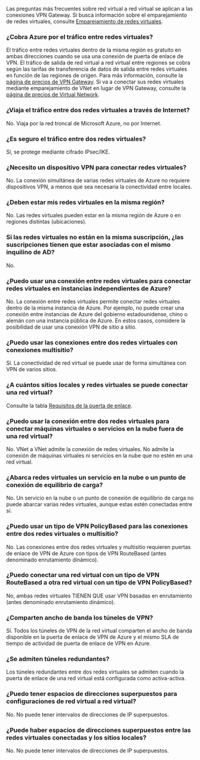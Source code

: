 Las preguntas más frecuentes sobre red virtual a red virtual se aplican a las conexiones VPN Gateway. Si busca información sobre el emparejamiento de redes virtuales, consulte [Emparejamiento de redes virtuales](../articles/virtual-network/virtual-network-peering-overview.md).

### <a name="does-azure-charge-for-traffic-between-vnets"></a>¿Cobra Azure por el tráfico entre redes virtuales?

El tráfico entre redes virtuales dentro de la misma región es gratuito en ambas direcciones cuando se usa una conexión de puerta de enlace de VPN. El tráfico de salida de red virtual a red virtual entre regiones se cobra según las tarifas de transferencia de datos de salida entre redes virtuales en función de las regiones de origen. Para más información, consulte la [página de precios de VPN Gateway](https://azure.microsoft.com/pricing/details/vpn-gateway/). Si va a conectar sus redes virtuales mediante emparejamiento de VNet en lugar de VPN Gateway, consulte la [página de precios de Virtual Network](https://azure.microsoft.com/pricing/details/virtual-network/).

### <a name="does-vnet-to-vnet-traffic-travel-across-the-internet"></a>¿Viaja el tráfico entre dos redes virtuales a través de Internet?

No. Viaja por la red troncal de Microsoft Azure, no por Internet.

### <a name="is-vnet-to-vnet-traffic-secure"></a>¿Es seguro el tráfico entre dos redes virtuales?

Sí, se protege mediante cifrado IPsec/IKE.

### <a name="do-i-need-a-vpn-device-to-connect-vnets-together"></a>¿Necesito un dispositivo VPN para conectar redes virtuales?

No. La conexión simultánea de varias redes virtuales de Azure no requiere dispositivos VPN, a menos que sea necesaria la conectividad entre locales.

### <a name="do-my-vnets-need-to-be-in-the-same-region"></a>¿Deben estar mis redes virtuales en la misma región?

No. Las redes virtuales pueden estar en la misma región de Azure o en regiones distintas (ubicaciones).

### <a name="if-the-vnets-are-not-in-the-same-subscription-do-the-subscriptions-need-to-be-associated-with-the-same-ad-tenant"></a>Si las redes virtuales no están en la misma suscripción, ¿las suscripciones tienen que estar asociadas con el mismo inquilino de AD?

No.

### <a name="can-i-use-vnet-to-vnet-to-connect-virtual-networks-in-separate-azure-instances"></a>¿Puedo usar una conexión entre redes virtuales para conectar redes virtuales en instancias independientes de Azure? 

No. La conexión entre redes virtuales permite conectar redes virtuales dentro de la misma instancia de Azure. Por ejemplo, no puede crear una conexión entre instancias de Azure del gobierno estadounidense, chino o alemán con una instancia pública de Azure. En estos casos, considere la posibilidad de usar una conexión VPN de sitio a sitio.

### <a name="can-i-use-vnet-to-vnet-along-with-multi-site-connections"></a>¿Puedo usar las conexiones entre dos redes virtuales con conexiones multisitio?

Sí. La conectividad de red virtual se puede usar de forma simultánea con VPN de varios sitios.

### <a name="how-many-on-premises-sites-and-virtual-networks-can-one-virtual-network-connect-to"></a>¿A cuántos sitios locales y redes virtuales se puede conectar una red virtual?

Consulte la tabla [Requisitos de la puerta de enlace](../articles/vpn-gateway/vpn-gateway-about-vpn-gateway-settings.md#requirements).

### <a name="can-i-use-vnet-to-vnet-to-connect-vms-or-cloud-services-outside-of-a-vnet"></a>¿Puedo usar la conexión entre dos redes virtuales para conectar máquinas virtuales o servicios en la nube fuera de una red virtual?

No. VNet a VNet admite la conexión de redes virtuales. No admite la conexión de máquinas virtuales ni servicios en la nube que no estén en una red virtual.

### <a name="can-a-cloud-service-or-a-load-balancing-endpoint-span-vnets"></a>¿Abarca redes virtuales un servicio en la nube o un punto de conexión de equilibrio de carga?

No. Un servicio en la nube o un punto de conexión de equilibrio de carga no puede abarcar varias redes virtuales, aunque estas estén conectadas entre sí.

### <a name="can-i-used-a-policybased-vpn-type-for-vnet-to-vnet-or-multi-site-connections"></a>¿Puedo usar un tipo de VPN PolicyBased para las conexiones entre dos redes virtuales o multisitio?

No. Las conexiones entre dos redes virtuales y multisitio requieren puertas de enlace de VPN de Azure con tipos de VPN RouteBased (antes denominado enrutamiento dinámico).

### <a name="can-i-connect-a-vnet-with-a-routebased-vpn-type-to-another-vnet-with-a-policybased-vpn-type"></a>¿Puedo conectar una red virtual con un tipo de VPN RouteBased a otra red virtual con un tipo de VPN PolicyBased?

No, ambas redes virtuales TIENEN QUE usar VPN basadas en enrutamiento (antes denominado enrutamiento dinámico).

### <a name="do-vpn-tunnels-share-bandwidth"></a>¿Comparten ancho de banda los túneles de VPN?

Sí. Todos los túneles de VPN de la red virtual comparten el ancho de banda disponible en la puerta de enlace de VPN de Azure y el mismo SLA de tiempo de actividad de puerta de enlace de VPN en Azure.

### <a name="are-redundant-tunnels-supported"></a>¿Se admiten túneles redundantes?

Los túneles redundantes entre dos redes virtuales se admiten cuando la puerta de enlace de una red virtual está configurada como activa-activa.

### <a name="can-i-have-overlapping-address-spaces-for-vnet-to-vnet-configurations"></a>¿Puedo tener espacios de direcciones superpuestos para configuraciones de red virtual a red virtual?

No. No puede tener intervalos de direcciones de IP superpuestos.

### <a name="can-there-be-overlapping-address-spaces-among-connected-virtual-networks-and-on-premises-local-sites"></a>¿Puede haber espacios de direcciones superpuestos entre las redes virtuales conectadas y los sitios locales?

No. No puede tener intervalos de direcciones de IP superpuestos.



